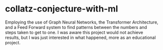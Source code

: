 # collatz-conjecture-with-ml
Employing the use of Graph Neural Networks, the Transformer Architecture, and a Feed Forward system to find patterns between the numbers and steps taken to get to one. I was aware this project would not achieve results, but I was just interested in what happened, more as an educational project. 
